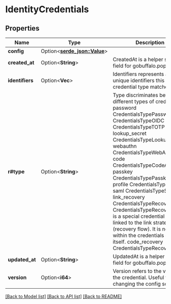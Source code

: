 # IdentityCredentials

## Properties

Name | Type | Description | Notes
------------ | ------------- | ------------- | -------------
**config** | Option<[**serde_json::Value**](.md)> |  | [optional]
**created_at** | Option<**String**> | CreatedAt is a helper struct field for gobuffalo.pop. | [optional]
**identifiers** | Option<**Vec<String>**> | Identifiers represents a list of unique identifiers this credential type matches. | [optional]
**r#type** | Option<**String**> | Type discriminates between different types of credentials. password CredentialsTypePassword oidc CredentialsTypeOIDC totp CredentialsTypeTOTP lookup_secret CredentialsTypeLookup webauthn CredentialsTypeWebAuthn code CredentialsTypeCodeAuth passkey CredentialsTypePasskey profile CredentialsTypeProfile saml CredentialsTypeSAML link_recovery CredentialsTypeRecoveryLink  CredentialsTypeRecoveryLink is a special credential type linked to the link strategy (recovery flow).  It is not used within the credentials object itself. code_recovery CredentialsTypeRecoveryCode | [optional]
**updated_at** | Option<**String**> | UpdatedAt is a helper struct field for gobuffalo.pop. | [optional]
**version** | Option<**i64**> | Version refers to the version of the credential. Useful when changing the config schema. | [optional]

[[Back to Model list]](../README.md#documentation-for-models) [[Back to API list]](../README.md#documentation-for-api-endpoints) [[Back to README]](../README.md)


